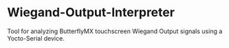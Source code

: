 # Wiegand-Output-Interpreter
Tool for analyzing ButterflyMX touchscreen Wiegand Output signals using a Yocto-Serial device.
